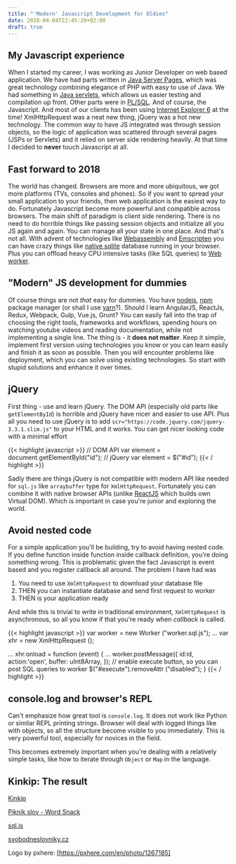 ```yaml
---
title: "'Modern' Javascript Development for Oldies"
date: 2018-04-04T22:45:29+02:00
draft: true
---
```


## My Javascript experience

When I started my career, I was working as Junior Developer on web based application. We have had parts written in [Java Server Pages](https://en.wikipedia.org/wiki/JavaServer_Pages), which was great technology combining elegance of PHP with easy to use of Java. We had something in [Java servlets](https://en.wikipedia.org/wiki/Java_servlet), which allows us easier testing and compilation up front. Other parts were in [PL/SQL](
https://en.wikipedia.org/wiki/PL/SQL). And of course, the Javascript. And most of our clients has been using [Internet Explorer 6](https://davidwalsh.name/6-reasons-why-ie6-must-die) at the time! XmlHttpRequest was a neat new thing, jQuery was a hot new technology. The common way to have JS integrated was through session objects, so the logic of application was scattered through several pages (JSPs or Servlets) and it relied on server side rendering heavily. At that time I decided to **never** touch Javascript at all.

## Fast forward to 2018

The world has changed. Browsers are more and more ubiquitous, we got more platforms (TVs, consoles and phones). So if you want to spread your small application to your friends, then web application is the easiest way to do. Fortunately Javascript become more powerful and compatible across browsers. The main shift of paradigm is client side rendering. There is no need to do horrible things like passing session objects and initialize all you JS again and again. You can manage all your state in one place. And that's not all. With advent of technologies like [Webassembly](http://webassembly.org/) and [Emscripten](https://github.com/kripken/emscripten) you can have crazy things like [native sqlite](https://github.com/kripken/sql.js) database running in your browser. Plus you can offload heavy CPU intensive tasks (like SQL queries) to [Web worker](https://en.wikipedia.org/wiki/Web_worker).

## "Modern" JS development for dummies

Of course things are not _that_ easy for dummies. You have [nodejs](https://nodejs.org/en/), [npm](https://www.npmjs.com/) package manager (or shall I use [yarn](https://yarnpkg.com/en/)?). Should I learn AngularJS, ReactJs, Redux, Webpack, Gulp, Vue.js, Grunt? You can easily fall into the trap of choosing the right tools, frameworks and workflows, spending hours on watching youtube videos and reading documentation, while not implementing a single line. The thing is - it **does not matter**. Keep it simple, implement first version using technologies you know or you can learn easily and finish it as soon as possible. Then you will encounter problems like deployment, which you can solve using existing technologies. So start with stupid solutions and enhance it over times.

## jQuery

First thing - use and learn jQuery. The DOM API (especially old parts like `getElementById`) is horrible and jQuery have nicer and easier to use API. Plus all you need to use jQuery is to add `scr="https://code.jquery.com/jquery-3.3.1.slim.js"` to your HTML and it works. You can get nicer looking code with a minimal effort


{{< highlight javascript >}}
// DOM API
var element = document.getElementById("id");
// jQuery
var element = $("#id");
{{< / highlight >}}
</pre>

Sadly there are things jQuery is not compatible with modern API like needed for `sql.js` like `arraybuffer` type for `XmlHttpRequest`. Fortunately you can combine it with native browser APIs (unlike [ReactJS](https://reactjs.org/docs/integrating-with-other-libraries.html) which builds own Virtual DOM). Which is important in case you're junior and exploring the world.

## Avoid nested code

For a simple application you'll be building, try to avoid having nested code. If you define function inside function inside callback definition, you're doing something wrong. This is problematic given the fact Javascript is event based and you register callback all around. The problem I have had was

1.  You need to use `XmlHttpRequest` to download your database file
2.  THEN you can instantiate database and send first request to worker
3.  THEN is your application ready

And while this is trivial to write in traditional environment, `XmlHttpRequest` is asynchronous, so all you know if that you're ready when *callback* is called.

{{< highlight javascript >}}
var worker = new Worker ("worker.sql.js");
...
var xhr = new XmlHttpRequest ();

...
xhr.onload = function (event) {
    ...
    worker.postMessage({
        id:id,
        action:'open',
        buffer: uInt8Array,
    });
    // enable execute button, so you can post SQL queries to worker
    $("#execute").removeAttr ("disabled");
}
{{< / highlight >}}

## console.log and browser's REPL

Can't emphasize how great tool is `console.log`. It does not work like Python or similar REPL printing strings.  Browser will deal with logged things like with objects, so all the structure become visible to you immediately. This is very powerful tool, especially for novices in the field.

This becomes extremely important when you're dealing with a relatively simple tasks, like how to iterate through `Object` or `Map` in the language.

## Kinkip: The result

[Kinkip](/kinkip/index.html)

[Piknik slov - Word Snack](https://play.google.com/store/apps/details?id=com.apnax.wordsnack.csk&hl=en)

[sql.js](https://github.com/kripken/sql.js)

[svobodneslovniky.cz](https://www.svobodneslovniky.cz/)

Logo by pxhere: [https://pxhere.com/en/photo/1267185]
